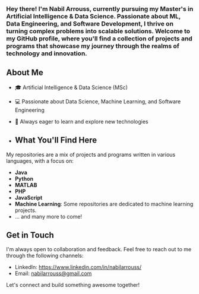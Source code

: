 ### Hey there! I'm Nabil Arrouss, currently pursuing my Master's in Artificial Intelligence & Data Science. Passionate about ML, Data Engineering, and Software Development, I thrive on turning complex problems into scalable solutions. Welcome to my GitHub profile, where you'll find a collection of projects and programs that showcase my journey through the realms of technology and innovation.

## About Me

- 🎓 Artificial Intelligence & Data Science (MSc)
- 💻 Passionate about Data Science, Machine Learning, and Software Engineering
- 🌱 Always eager to learn and explore new technologies

- ## What You'll Find Here

My repositories are a mix of projects and programs written in various languages, with a focus on:

- **Java**
- **Python**
- **MATLAB**
- **PHP**
- **JavaScript**
- **Machine Learning**: Some repositories are dedicated to machine learning projects.
- ... and many more to come!

## Get in Touch

I'm always open to collaboration and feedback. Feel free to reach out to me through the following channels:

- LinkedIn: https://www.linkedin.com/in/nabilarrouss/
- Email: nabilarrouss@gmail.com

Let's connect and build something awesome together!
